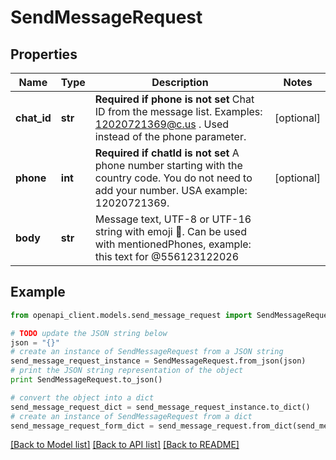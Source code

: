 # SendMessageRequest


## Properties
Name | Type | Description | Notes
------------ | ------------- | ------------- | -------------
**chat_id** | **str** | **Required if phone is not set**  Chat ID from the message list. Examples: 12020721369@c.us . Used instead of the phone parameter. | [optional] 
**phone** | **int** | **Required if chatId is not set**  A phone number starting with the country code. You do not need to add your number.   USA example: 12020721369. | [optional] 
**body** | **str** | Message text, UTF-8 or UTF-16 string with emoji 🍏. Can be used with mentionedPhones, example: this text for @556123122026 | 

## Example

```python
from openapi_client.models.send_message_request import SendMessageRequest

# TODO update the JSON string below
json = "{}"
# create an instance of SendMessageRequest from a JSON string
send_message_request_instance = SendMessageRequest.from_json(json)
# print the JSON string representation of the object
print SendMessageRequest.to_json()

# convert the object into a dict
send_message_request_dict = send_message_request_instance.to_dict()
# create an instance of SendMessageRequest from a dict
send_message_request_form_dict = send_message_request.from_dict(send_message_request_dict)
```
[[Back to Model list]](../README.md#documentation-for-models) [[Back to API list]](../README.md#documentation-for-api-endpoints) [[Back to README]](../README.md)


